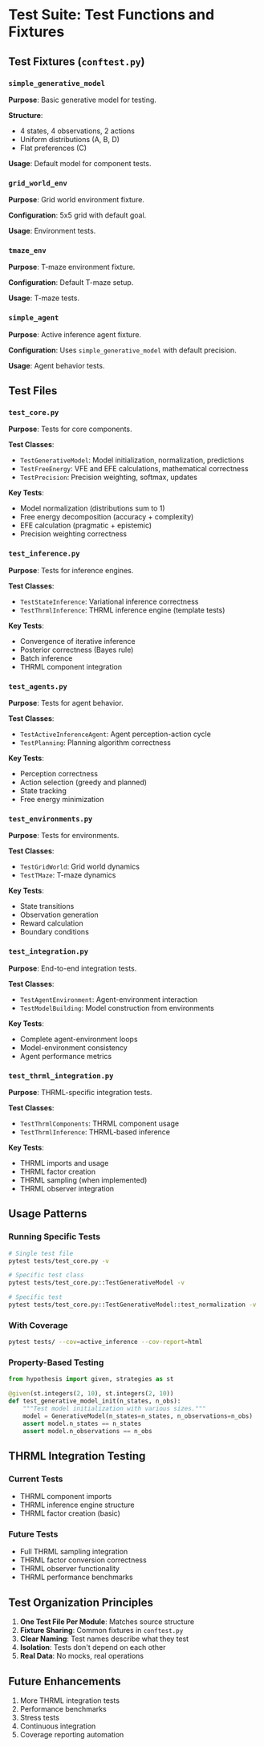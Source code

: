# Test Suite: Test Functions and Fixtures

## Test Fixtures (`conftest.py`)

### `simple_generative_model`
**Purpose**: Basic generative model for testing.

**Structure**:
- 4 states, 4 observations, 2 actions
- Uniform distributions (A, B, D)
- Flat preferences (C)

**Usage**: Default model for component tests.

### `grid_world_env`
**Purpose**: Grid world environment fixture.

**Configuration**: 5x5 grid with default goal.

**Usage**: Environment tests.

### `tmaze_env`
**Purpose**: T-maze environment fixture.

**Configuration**: Default T-maze setup.

**Usage**: T-maze tests.

### `simple_agent`
**Purpose**: Active inference agent fixture.

**Configuration**: Uses `simple_generative_model` with default precision.

**Usage**: Agent behavior tests.

## Test Files

### `test_core.py`
**Purpose**: Tests for core components.

**Test Classes**:
- `TestGenerativeModel`: Model initialization, normalization, predictions
- `TestFreeEnergy`: VFE and EFE calculations, mathematical correctness
- `TestPrecision`: Precision weighting, softmax, updates

**Key Tests**:
- Model normalization (distributions sum to 1)
- Free energy decomposition (accuracy + complexity)
- EFE calculation (pragmatic + epistemic)
- Precision weighting correctness

### `test_inference.py`
**Purpose**: Tests for inference engines.

**Test Classes**:
- `TestStateInference`: Variational inference correctness
- `TestThrmlInference`: THRML inference engine (template tests)

**Key Tests**:
- Convergence of iterative inference
- Posterior correctness (Bayes rule)
- Batch inference
- THRML component integration

### `test_agents.py`
**Purpose**: Tests for agent behavior.

**Test Classes**:
- `TestActiveInferenceAgent`: Agent perception-action cycle
- `TestPlanning`: Planning algorithm correctness

**Key Tests**:
- Perception correctness
- Action selection (greedy and planned)
- State tracking
- Free energy minimization

### `test_environments.py`
**Purpose**: Tests for environments.

**Test Classes**:
- `TestGridWorld`: Grid world dynamics
- `TestTMaze`: T-maze dynamics

**Key Tests**:
- State transitions
- Observation generation
- Reward calculation
- Boundary conditions

### `test_integration.py`
**Purpose**: End-to-end integration tests.

**Test Classes**:
- `TestAgentEnvironment`: Agent-environment interaction
- `TestModelBuilding`: Model construction from environments

**Key Tests**:
- Complete agent-environment loops
- Model-environment consistency
- Agent performance metrics

### `test_thrml_integration.py`
**Purpose**: THRML-specific integration tests.

**Test Classes**:
- `TestThrmlComponents`: THRML component usage
- `TestThrmlInference`: THRML-based inference

**Key Tests**:
- THRML imports and usage
- THRML factor creation
- THRML sampling (when implemented)
- THRML observer integration

## Usage Patterns

### Running Specific Tests
```bash
# Single test file
pytest tests/test_core.py -v

# Specific test class
pytest tests/test_core.py::TestGenerativeModel -v

# Specific test
pytest tests/test_core.py::TestGenerativeModel::test_normalization -v
```

### With Coverage
```bash
pytest tests/ --cov=active_inference --cov-report=html
```

### Property-Based Testing
```python
from hypothesis import given, strategies as st

@given(st.integers(2, 10), st.integers(2, 10))
def test_generative_model_init(n_states, n_obs):
    """Test model initialization with various sizes."""
    model = GenerativeModel(n_states=n_states, n_observations=n_obs)
    assert model.n_states == n_states
    assert model.n_observations == n_obs
```

## THRML Integration Testing

### Current Tests
- THRML component imports
- THRML inference engine structure
- THRML factor creation (basic)

### Future Tests
- Full THRML sampling integration
- THRML factor conversion correctness
- THRML observer functionality
- THRML performance benchmarks

## Test Organization Principles

1. **One Test File Per Module**: Matches source structure
2. **Fixture Sharing**: Common fixtures in `conftest.py`
3. **Clear Naming**: Test names describe what they test
4. **Isolation**: Tests don't depend on each other
5. **Real Data**: No mocks, real operations

## Future Enhancements

1. More THRML integration tests
2. Performance benchmarks
3. Stress tests
4. Continuous integration
5. Coverage reporting automation
